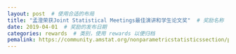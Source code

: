 ```yaml
---
layout: post  # 使用合适的布局
title: "孟澄荣获Joint Statistical Meetings最佳演讲和学生论文奖"  # 奖励名称
date: 2019-04-01  # 奖励的发布日期
categories: rewards  # 类别，使用 rewards 以便归档
pemalink: https://community.amstat.org/nonparametricstatisticssection/paper-awards
---
```


